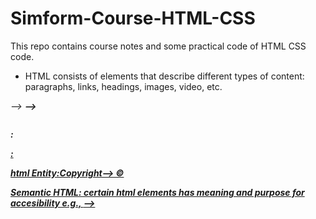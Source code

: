 # Simform-Course-HTML-CSS

This repo contains course notes and some practical code of HTML CSS code.

- HTML consists of elements that describe different types of content:
  paragraphs, links, headings, images, video, etc.

<i>--> <em></em>
<b>--><strong></strong>

<img src='' alt='' height='' width='' />

<meta charset='UTF-8'/>:

<a href=''>:

html Entity:Copyright--> &copy;

Semantic HTML: certain html elements has meaning and purpose for accesibility
e.g., <b>--><strong></strong>
